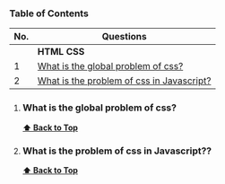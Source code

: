 ### Table of Contents

| No. | Questions                                                                              |
| --- | -------------------------------------------------------------------------------------- |
|     | **HTML CSS**                                                                           |
| 1   | [What is the global problem of css?](#What-is-the-global-problem-of-ccs)               |
| 2   | [What is the problem of css in Javascript?](#What-is-the-problem-of-css-in-Javascript) |

1. ### What is the global problem of css?

   **[⬆ Back to Top](#table-of-contents)**

2. ### What is the problem of css in Javascript??

   **[⬆ Back to Top](#table-of-contents)**
